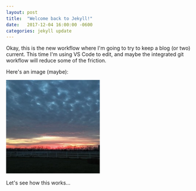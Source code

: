 ```yaml
---
layout: post
title:  "Welcome back to Jekyll!"
date:   2017-12-04 16:00:00 -0600
categories: jekyll update
---
```

Okay, this is the new workflow where I'm going to try to keep a blog (or two)
current. This time I'm using VS Code to edit, and maybe the integrated
git workflow will reduce some of the friction.

Here's an image (maybe):

!["pretty sunset"](/i/sunset.jpg "sunset on the farm")

Let's see how this works...